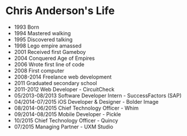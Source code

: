 Chris Anderson's Life
===============

- 1993 Born
- 1994 Mastered walking
- 1995 Discovered talking
- 1998 Lego empire amassed 
- 2001 Received first Gameboy
- 2004 Conquered Age of Empires
- 2006 Wrote first line of code
- 2008 First computer
- 2008-2014 Freelance web development
- 2011 Graduated secondary school
- 2011-2012 Web Developer - CircuitCheck
- 05/2013-08/2013 Software Developer Intern - SuccessFactors (SAP)
- 04/2014-07/2015 iOS Developer & Designer - Bolder Image
- 08/2014-06/2015 Chief Technology Officer - Whim
- 09/2014-08/2015 Mobile Developer - Pickle
- 10/2015 Chief Technology Officer - Quincy
- 07/2015 Managing Partner - UXM Studio